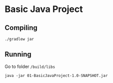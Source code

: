 # Basic Java Project 

## Compiling

```shell 
./gradlew jar
```

## Running

Go to folder `/build/libs`

```shell
java -jar 01-BasicJavaProject-1.0-SNAPSHOT.jar
```